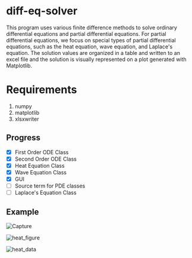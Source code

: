 # diff-eq-solver

This program uses various finite difference methods to solve ordinary differential equations and partial differential 
equations. For partial differential equations, we focus on special types of partial differential equations, such as the 
heat equation, wave equation, and Laplace's equation. The solution values are organized in a table and written to an 
excel file and the solution is visually represented on a plot generated with Matplotlib. <br>

# Requirements

1. numpy
2. matplotlib
3. xlsxwriter


## Progress
- [x] First Order ODE Class
- [x] Second Order ODE Class
- [x] Heat Equation Class
- [x] Wave Equation Class
- [x] GUI
- [ ] Source term for PDE classes
- [ ] Laplace's Equation Class

## Example

![Capture](https://user-images.githubusercontent.com/46363213/71333241-2f252000-24ee-11ea-95b7-98d9e014a2a3.PNG)

![heat_figure](https://user-images.githubusercontent.com/46363213/70660505-378c7980-1c17-11ea-9d0c-3286d399c247.png)

![heat_data](https://user-images.githubusercontent.com/46363213/70660477-217eb900-1c17-11ea-8e75-1e420af3dca0.PNG)


